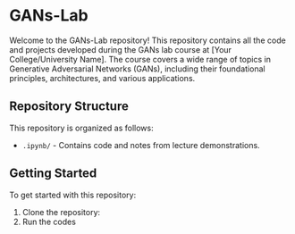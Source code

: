 # GANs-Lab

Welcome to the GANs-Lab repository! This repository contains all the code and projects developed during the GANs lab course at [Your College/University Name]. The course covers a wide range of topics in Generative Adversarial Networks (GANs), including their foundational principles, architectures, and various applications.

## Repository Structure

This repository is organized as follows:

- `.ipynb/` - Contains code and notes from lecture demonstrations.

## Getting Started

To get started with this repository:

1. Clone the repository:
2. Run the codes
